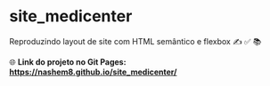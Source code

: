 # site_medicenter

Reproduzindo layout de site com HTML semântico e flexbox ✍ ✅ 📚

🌐 <b>Link do projeto no Git Pages: <a href="https://nashem8.github.io/site_medicenter/" target="_blank">https://nashem8.github.io/site_medicenter/</a></b>
